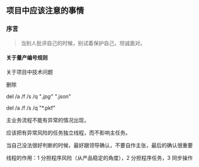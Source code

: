 ## 项目中应该注意的事情

### 序言

> 当别人批评自己的时候，别试着保护自己，坦诚面对。
>
> 



#### 关于量产编号规则

关于项目中技术问题



删除

del /a /f /s /q  "*.jpg" "*.json" 

del /a /f /s /q  "*.pkf"  



主业务流程不能有异常的情况出现，

应该把有异常风险的任务独立线程，而不影响主任务。



当自己没法很好判断的时候，最好跟领导确认，不要自作主张，最后的确认很重要



线程的作用：1 分担程序风险（从产品稳定的角度），2 分担程序任务，3 同步操作